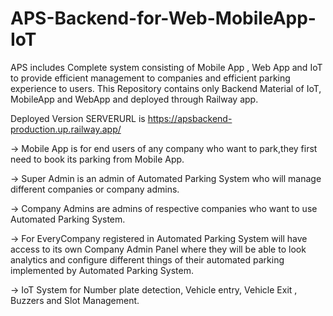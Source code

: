 # APS-Backend-for-Web-MobileApp-IoT
APS includes Complete system consisting of Mobile App , Web App and IoT to provide efficient management to companies and efficient parking experience to users. This Repository contains only Backend Material of IoT, MobileApp and WebApp and deployed through Railway app.  

  Deployed Version SERVERURL is https://apsbackend-production.up.railway.app/
  
-> Mobile App is for end users of any company who want to park,they first need to book its parking from Mobile App.  
  
-> Super Admin is an admin of Automated Parking System who will manage different companies or company admins.  
  
-> Company Admins are admins of respective companies who want to use Automated Parking System.  
  
-> For EveryCompany registered in Automated Parking System will have access to its own Company Admin Panel where they will be able to look analytics and configure different things of their automated parking implemented by Automated Parking System.  

-> IoT System for Number plate detection, Vehicle entry, Vehicle Exit , Buzzers and Slot Management.
